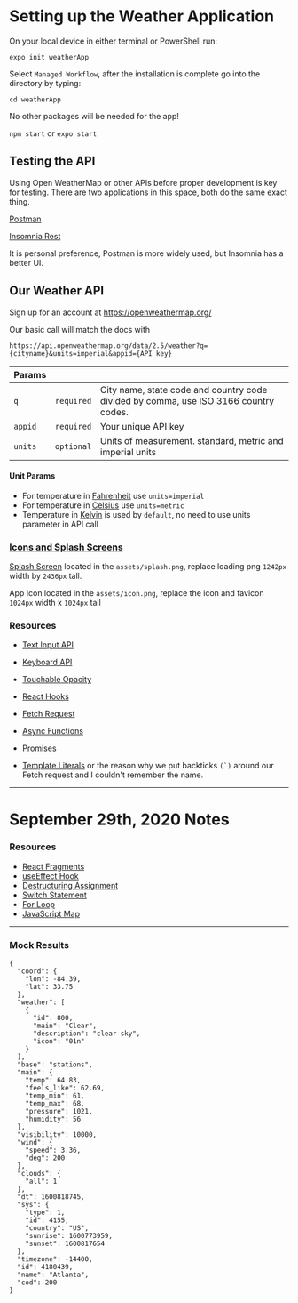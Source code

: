 # Setting up the Weather Application

On your local device in either terminal or PowerShell run:

`expo init weatherApp`

Select `Managed Workflow`, after the installation is complete go into the directory by typing:

`cd weatherApp`

No other packages will be needed for the app!

`npm start` or `expo start`

## Testing the API

Using Open WeatherMap or other APIs before proper development is key for testing. There are two applications in this space, both do the same exact thing.

[Postman](https://www.postman.com/)

[Insomnia Rest](https://insomnia.rest/)

It is personal preference, Postman is more widely used, but Insomnia has a better UI.

## Our Weather API

Sign up for an account at https://openweathermap.org/

Our basic call will match the docs with

`https://api.openweathermap.org/data/2.5/weather?q={cityname}&units=imperial&appid={API key}`


| Params | | |
|---|---|---|
| `q` | `required` | City name, state code and country code divided by comma, use ISO 3166 country codes.
| `appid` |	`required`	| Your unique API key
| `units` | `optional` | Units of measurement. standard, metric and imperial units

#### Unit Params

- For temperature in [Fahrenheit](https://en.wikipedia.org/wiki/Fahrenheit) use `units=imperial`
- For temperature in [Celsius](https://en.wikipedia.org/wiki/Celsius) use `units=metric`
- Temperature in [Kelvin](https://en.wikipedia.org/wiki/Kelvin) is used by `default`, no need to use units parameter in API call

### [Icons and Splash Screens](https://docs.expo.io/tutorial/configuration/)

[Splash Screen](https://docs.expo.io/guides/splash-screens/
) located in the `assets/splash.png`, replace loading png `1242px` width by `2436px` tall.

App Icon located in the `assets/icon.png`, replace the icon and favicon `1024px` width x `1024px` tall


### Resources

- [Text Input API](https://reactnative.dev/docs/textinput)
- [Keyboard API](https://reactnative.dev/docs/keyboard)
- [Touchable Opacity](https://reactnative.dev/docs/touchableopacity#docsNav)
- [React Hooks](https://reactjs.org/docs/hooks-intro.html)

- [Fetch Request](https://developer.mozilla.org/en-US/docs/Web/API/Fetch_API)
- [Async Functions](https://developer.mozilla.org/en-US/docs/Web/JavaScript/Reference/Statements/async_function)
- [Promises](https://developer.mozilla.org/en-US/docs/Web/JavaScript/Reference/Global_Objects/Promise)
- [Template Literals](https://developer.mozilla.org/en-US/docs/Web/JavaScript/Reference/Template_literals) or the reason why we put backticks ```(`)``` around our Fetch request and I couldn't remember the name.


---

# September 29th, 2020 Notes

### Resources
- [React Fragments](https://reactjs.org/docs/fragments.html)
- [useEffect Hook](https://reactjs.org/docs/hooks-reference.html#useeffect)
- [Destructuring Assignment](https://developer.mozilla.org/en-US/docs/Web/JavaScript/Reference/Operators/Destructuring_assignment)
- [Switch Statement](https://developer.mozilla.org/en-US/docs/Web/JavaScript/Reference/Statements/switch)
- [For Loop](https://developer.mozilla.org/en-US/docs/Web/JavaScript/Reference/Statements/for)
- [JavaScript Map](https://developer.mozilla.org/en-US/docs/Web/JavaScript/Reference/Global_Objects/Array/map)



---
### Mock Results

```
{
  "coord": {
    "lon": -84.39,
    "lat": 33.75
  },
  "weather": [
    {
      "id": 800,
      "main": "Clear",
      "description": "clear sky",
      "icon": "01n"
    }
  ],
  "base": "stations",
  "main": {
    "temp": 64.83,
    "feels_like": 62.69,
    "temp_min": 61,
    "temp_max": 68,
    "pressure": 1021,
    "humidity": 56
  },
  "visibility": 10000,
  "wind": {
    "speed": 3.36,
    "deg": 200
  },
  "clouds": {
    "all": 1
  },
  "dt": 1600818745,
  "sys": {
    "type": 1,
    "id": 4155,
    "country": "US",
    "sunrise": 1600773959,
    "sunset": 1600817654
  },
  "timezone": -14400,
  "id": 4180439,
  "name": "Atlanta",
  "cod": 200
}
```


